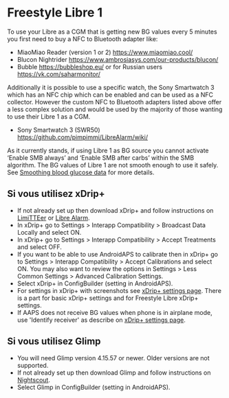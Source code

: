 # Freestyle Libre 1

To use your Libre as a CGM that is getting new BG values every 5 minutes you first need to buy a NFC to Bluetooth adapter like:

-   MiaoMiao Reader (version 1 or 2) <https://www.miaomiao.cool/>
-   Blucon Nightrider <https://www.ambrosiasys.com/our-products/blucon/>
-   Bubble <https://bubbleshop.eu/> or for Russian users <https://vk.com/saharmonitor/>

Additionally it is possible to use a specific watch, the Sony Smartwatch 3 which has an NFC chip which can be enabled and can be used as a NFC collector. However the custom NFC to Bluetooth adapters listed above offer a less complex solution and would be used by the majority of those wanting to use their Libre 1 as a CGM.

-   Sony Smartwatch 3 (SWR50) <https://github.com/pimpimmi/LibreAlarm/wiki/>

As it currently stands, if using Libre 1 as BG source you cannot activate ‘Enable SMB always’ and ‘Enable SMB after carbs’ within the SMB algorithm. The BG values of Libre 1 are not smooth enough to use it safely. See [Smoothing blood glucose data](../Usage/Smoothing-Blood-Glucose-Data-in-xDrip.md) for more details.

## Si vous utilisez xDrip+

-   If not already set up then download xDrip+ and follow instructions on [LimiTTEer](https://github.com/JoernL/LimiTTer) or [Libre Alarm](https://github.com/pimpimmi/LibreAlarm/wiki).
-   In xDrip+ go to Settings > Interapp Compatibility > Broadcast Data Locally and select ON.
-   In xDrip+ go to Settings > Interapp Compatibility > Accept Treatments and select OFF.
-   If you want to be able to use AndroidAPS to calibrate then in xDrip+ go to Settings > Interapp Compatibility > Accept Calibrations and select ON. You may also want to review the options in Settings > Less Common Settings > Advanced Calibration Settings.
-   Select xDrip+ in ConfigBuilder (setting in AndroidAPS).
-   For settings in xDrip+ with screenshots see [xDrip+ settings page](../Configuration/xdrip.md). There is a part for basic xDrip+ settings and for Freestyle Libre xDrip+ settings.
-   If AAPS does not receive BG values when phone is in airplane mode, use 'Identify receiver' as describe on [xDrip+ settings page](../Configuration/xdrip.md).

## Si vous utilisez Glimp

-   You will need Glimp version 4.15.57 or newer. Older versions are not supported.
-   If not already set up then download Glimp and follow instructions on [Nightscout](https://nightscout.github.io/uploader/setup/#glimp).
-   Select Glimp in ConfigBuilder (setting in AndroidAPS).
